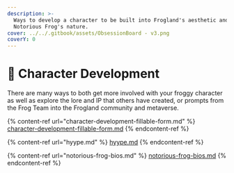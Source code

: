 ```yaml
---
description: >-
  Ways to develop a character to be built into Frogland's aesthetic and the
  Notorious Frog's nature.
cover: ../../.gitbook/assets/ObsessionBoard - v3.png
coverY: 0
---
```


# 👾 Character Development

There are many ways to both get more involved with your froggy character as well as explore the lore and IP that others have created, or prompts from the Frog Team into the Frogland community and metaverse.&#x20;

{% content-ref url="character-development-fillable-form.md" %}
[character-development-fillable-form.md](character-development-fillable-form.md)
{% endcontent-ref %}

{% content-ref url="hyype.md" %}
[hyype.md](hyype.md)
{% endcontent-ref %}

{% content-ref url="notorious-frog-bios.md" %}
[notorious-frog-bios.md](notorious-frog-bios.md)
{% endcontent-ref %}
